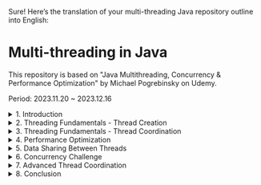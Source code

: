 Sure! Here’s the translation of your multi-threading Java repository outline into English:

# Multi-threading in Java

This repository is based on "Java Multithreading, Concurrency & Performance Optimization" by Michael Pogrebinsky on Udemy.  

Period: 2023.11.20 ~ 2023.12.16

<details>
<summary>1. Introduction</summary>

### Motivation and OS Fundamentals

- Why do we need Threads?
    - Responsiveness (especially critical in User Interfaces) through concurrency = multitasking
    - Performance (processing more tasks in a shorter time) through parallelism
- Multithreading Caveats
    - Multithreaded programming fundamentally differs from single-threaded programming.

- What is a thread?
    - When you turn on a computer, the OS loads from disk to memory.
    - When we run an application, an instance is created in memory from disk.
    - This instance is known as a process or context of an application.
    - Processes operate independently from one another.
    - Composed of Files, Data (Heap), Code, and the Main Thread (Stack, Instruction Pointer).
    - In terms of threads, everything except the Stack and IP is shared.
    - The Stack is where local variables are stored, and the IP is the address of the next instruction to execute.

### OS Fundamentals Part 2

- What is a context switch?
    - Processes operate independently of each other.
    - A process can have one or more threads that compete for CPU time.
    - Hence, context switching is: Thread 1 executes -> Thread 1 pauses -> Thread 2 executes.
    - This is the price of multitasking.
    - If there are too many threads, trashing occurs, meaning more time is spent managing threads than doing actual work.
    - Switching between threads is cheaper than switching between processes.

- Thread Scheduling
    - First-Come, First-Serve: long-running threads can lead to starvation.
    - Shortest Job First: if short tasks keep arriving, longer ones may not get executed.
    - Actual OS implementations use dynamic priority (assigning priorities to User Interfaces, preventing starvation).

- Thread vs. Process
    - Thread:
        - If tasks share a lot of data
        - Faster
        - Switching is quicker
    - Process:
        - Higher importance for security and stability
        - Tasks are unrelated

</details>

<details>
<summary>2. Threading Fundamentals - Thread Creation</summary>

### Thread Creation 1

- The `Thread.sleep()` function instructs the OS not to schedule the current thread (it does not loop).
    - It does not occupy CPU time.

- You can set priority using `threadInstance.setPriority(1..10)`.

- You can register an exception handler using `thread.setUncaughtExceptionHandler()`.

### Thread Creation 2

- You can create threads by extending the `Thread` class and implementing the `run()` method.

</details>

<details>
<summary>3. Threading Fundamentals - Thread Coordination</summary>

### Thread Termination & Daemon Threads 1

[Thread Termination]
- Threads consume resources -> memory and kernel resources. If a thread uses the CPU, it also consumes CPU cycles and cache memory.
- When a thread finishes, its resources need to be cleaned up.
- If there are running threads, the application will not terminate.

[How to Interrupt]
- Add code to handle the interrupt signal.
- Execute methods that throw `InterruptedException`.

[Daemon Threads]
- These are threads that can terminate without affecting the application.
- They do not need to terminate gracefully.

### Joining Threads

[Why do we need it?]
- Other threads operate independently.
- Thread execution can be out of control.

[How?]
- A thread can loop and check if other threads have finished -> inefficient.
- A better approach is to let the thread sleep.
    - You can use `join()` for this.

</details>

<details>
<summary>4. Performance Optimization</summary>

[Performance in Multithreading]
- Latency - the time taken to complete a task, measured in time units.
- Throughput - the amount of tasks completed in a given period, measured in tasks per time unit.

[Latency]
1. If a task takes T time on a single core,
2. Dividing the task into N subtasks and executing them in parallel can reduce latency to T/N.

[N?]
- Generally, N should be the number of cores. If N exceeds the number of cores, it can backfire. The extra thread may lead to context switching, degrading cache performance and consuming additional memory.
- N = number of cores assumes no interruptions like IO blocking (no other processes occupying the CPU).
- Most computers support HyperThreading, which allows physical cores to run two threads simultaneously.

[Inherent Cost of Parallelization and Aggregation]
- Consider these costs:
    - Cost of dividing tasks
    - Cost of creating threads and assigning tasks
    - Time taken for thread startup and scheduling
    - Time for the last thread to finish and send signals
    - Time spent aggregating threads

- For tasks with short execution times, dividing the task might increase latency.

[Can we break any task into subtasks?]
- Not all tasks can be divided...
- Tasks can be made of independent code snippets that can be executed separately, tasks that must be executed sequentially, or a mix of both.

[Optimizing for Throughput]
- Throughput is defined as the number of tasks completed in a given time.
- Method 1: Breaking tasks into subtasks.
    - Latency = T/N
    - Throughput = N/T (improvement over 1/T).
    - However, it should be viewed as < N/T due to additional computational overheads (task division cost, thread creation and assignment cost, etc.).
- Method 2: Running tasks in parallel.
    - Assigning each task to different threads.
    - Throughput = N/T (this will be closer to N/T).

[Thread Pooling]
- Pre-create threads in a thread pool and use them as needed.

[QUIZ]
We are running an HTTP server on a single machine.  
Handling HTTP requests is delegated to a fixed-size pool of threads.  
Each request is handled by a single thread from the pool, which performs a blocking call to an external database that may take variable durations.  
After the database responds, the server thread sends an HTTP response to the user.  
Assuming we have a 64-core machine, what would be the optimal thread pool size to serve the HTTP requests?

-> Since blocking calls do not use CPU resources, we can allocate more threads than the number of cores (64) to optimize throughput.

</details>

<details>
<summary>5. Data Sharing Between Threads</summary>

[Stack?]
- A memory area where functions are called, parameters are passed, and local variables are stored.
- The stack + instruction pointer represents the execution state of each thread.
- Stack frames accumulate as functions are called.

[Stack Properties]
- Allocated when a thread is created.
- Stack size is fixed depending on the platform.
- Stack overflow exceptions can occur with too many function calls.

[Heap]
- Objects, class members, and static variables can be allocated here.
- Managed by Garbage Collection (GC). Objects exist as long as they are referenced.
- Class members exist as long as their parent objects do.
- Static variables exist indefinitely.

[Object vs References]
- References can be allocated on the stack and, if part of a class member, on the heap.
- Objects can only be allocated on the heap.

[Stack vs Heap]
![stack_vs_heap](img/stack_vs_heap.png)

[Resources?]
- Variables
- Data structures
- File or connection handles
- Message or work queues
-> All elements allocated on the heap.

[Why do we need Resource Sharing?]
- When a work queue exists, and multiple threads take tasks from it.
- In environments where multiple HTTP request threads manipulate a database.

[Challenges of Multithreaded Programming]
- If multiple threads perform non-atomic operations on shared resources, unexpected results can occur.

</details>

<details>
<summary>6. Concurrency Challenge</summary>

[Critical Section]
- Code that multiple threads should not access simultaneously.

[Synchronized - Monitor/Lock]
- Java's `synchronized` keyword can be used to restrict access to a method or block to one thread at a time.
- Using it on a method restricts all synchronized methods in the class to one thread at a time.
- Using it on a block requires passing a locking object as an argument.
- This technique is called a monitor.
- Synchronized blocks are reentrant.

[Atomic Operation?]
- All reference assignments.
- All assignments to primitive types except long and double.
    - Long and double are 64-bit types and may not guarantee atomicity -> Use the volatile keyword to ensure atomicity.

[Race Condition]
- Occurs when two or more threads access a shared resource, with at least one thread attempting to modify it.
- Depending on thread scheduling, this can lead to incorrect results.
-> The solution is to identify and protect the critical section.

[Data Race]
- Compilers and CPUs may reorder instructions for performance optimization, which can violate logical consistency.
- The following code executes sequentially:
```java
public void someFunction() {
    s = 1;
    x = s + 2;
    z = x + 4;
}
```
- However, the following can be reordered:
```java
public void increment() {
    x++;
    y++;
}

public void decrement() {
    x--;
    y--;
}
```
- To avoid this, we can:
    - Use the synchronized keyword -> but this is not ideal for situations without a race condition as it can waste multithreading benefits.
    -

 Use `java.util.concurrent.locks.Lock`.

</details>

<details>
<summary>7. Advanced Thread Coordination</summary>

[Inter-Thread Communication]
- Threads can communicate through shared data.
- Using `wait()`, `notify()`, and `notifyAll()` helps in synchronizing threads.
- `wait()` releases the lock and puts the current thread in a waiting state until notified.
- `notify()` wakes a single waiting thread, while `notifyAll()` wakes all waiting threads.

[Locks]
- Explicit locks can be used for more granular control over synchronization.
- Locks can be implemented through `java.util.concurrent.locks`.

</details>

<details>
<summary>8. Conclusion</summary>

- Threads can be complicated to manage due to performance overheads and critical sections.
- It’s essential to understand the cost of parallelization and what can or cannot be divided into subtasks.
- Designing a robust multithreaded application requires clear knowledge of synchronization and shared resource management.
- Always consider performance trade-offs when optimizing multithreaded code.

</details>
